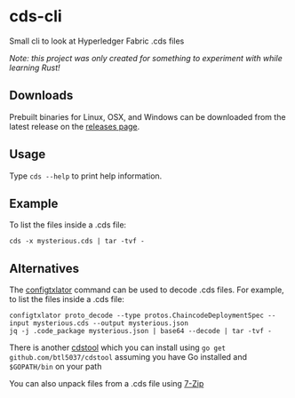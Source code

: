 # cds-cli

Small cli to look at Hyperledger Fabric .cds files

*Note: this project was only created for something to experiment with while learning Rust!*

## Downloads

Prebuilt binaries for Linux, OSX, and Windows can be downloaded from the latest release on the [releases page](https://github.com/jt-nti/cds-cli/releases).  

## Usage

Type `cds --help` to print help information.

## Example

To list the files inside a .cds file:

```
cds -x mysterious.cds | tar -tvf -
```

## Alternatives

The [configtxlator](https://hyperledger-fabric.readthedocs.io/en/release-2.0/commands/configtxlator.html) command can be used to decode .cds files. For example, to list the files inside a .cds file:

```
configtxlator proto_decode --type protos.ChaincodeDeploymentSpec --input mysterious.cds --output mysterious.json
jq -j .code_package mysterious.json | base64 --decode | tar -tvf -
```

There is another [cdstool](https://github.com/btl5037/cdstool) which you can install using `go get github.com/btl5037/cdstool` assuming you have Go installed and `$GOPATH/bin` on your path

You can also unpack files from a .cds file using [7-Zip](https://www.7-zip.org)
